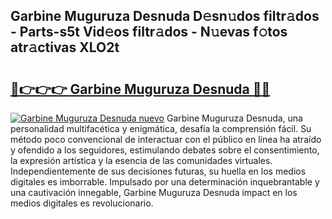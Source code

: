 ## Garbine Muguruza Desnuda D𝚎sn𝚞dos filtr𝚊dos - Parts-s5t Vid𝚎os filtr𝚊dos - N𝚞evas f𝚘tos atr𝚊ctivas XLO2t

# <h2><a href="http://mb4moi.tromn.icu/?c=Garbine+Muguruza+Desnuda">🔗👉👉👉 Garbine Muguruza Desnuda 🔗🔗</a></h2>

[![Garbine Muguruza Desnuda nuevo](https://i.imgur.com/pEAQMta.gif)](http://mb4moi.tromn.icu/?c=Garbine+Muguruza+Desnuda)
Garbine Muguruza Desnuda, una personalidad multifacética y enigmática, desafía la comprensión fácil. Su método poco convencional de interactuar con el público en línea ha atraído y ofendido a los seguidores, estimulando debates sobre el consentimiento, la expresión artística y la esencia de las comunidades virtuales. Independientemente de sus decisiones futuras, su huella en los medios digitales es imborrable. Impulsado por una determinación inquebrantable y una cautivación innegable, Garbine Muguruza Desnuda impact en los medios digitales es revolucionario.
